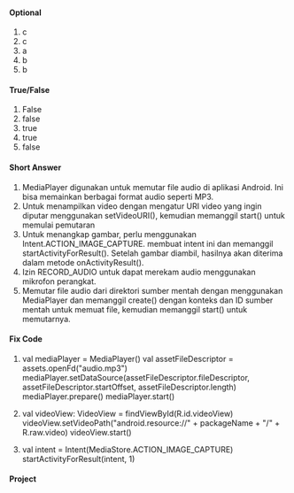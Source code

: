 #### Optional
1. c
2. c
3. a
4. b
5. b

#### True/False
1. False
2. false
3. true
4. true
5. false

#### Short Answer
1. MediaPlayer digunakan untuk memutar file audio di aplikasi Android. Ini bisa memainkan berbagai format audio seperti MP3.
2. Untuk menampilkan video dengan mengatur URI video yang ingin diputar menggunakan setVideoURI(), kemudian memanggil start() untuk memulai pemutaran
3. Untuk menangkap gambar, perlu menggunakan Intent.ACTION_IMAGE_CAPTURE. membuat intent ini dan memanggil startActivityForResult(). Setelah gambar diambil, hasilnya akan diterima dalam metode onActivityResult().
4. Izin RECORD_AUDIO untuk dapat merekam audio menggunakan mikrofon perangkat.
5. Memutar file audio dari direktori sumber mentah dengan menggunakan MediaPlayer dan memanggil create() dengan konteks dan ID sumber mentah untuk memuat file, kemudian memanggil start() untuk memutarnya.

#### Fix Code
1. 
    val mediaPlayer = MediaPlayer()
    val assetFileDescriptor = assets.openFd("audio.mp3") 
    mediaPlayer.setDataSource(assetFileDescriptor.fileDescriptor, assetFileDescriptor.startOffset, assetFileDescriptor.length)
    mediaPlayer.prepare() 
    mediaPlayer.start() 


2. 
    val videoView: VideoView = findViewById(R.id.videoView)
    videoView.setVideoPath("android.resource://" + packageName + "/" + R.raw.video) 
    videoView.start()


3. 
    val intent = Intent(MediaStore.ACTION_IMAGE_CAPTURE) 
    startActivityForResult(intent, 1)


#### Project